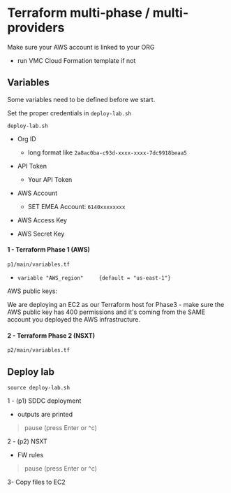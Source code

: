 # Terraform multi-phase / multi-providers 
Make sure your AWS account is linked to your ORG
- run VMC Cloud Formation template if not


## Variables
Some variables need to be defined before we start. 

Set the proper credentials in `deploy-lab.sh` 
```
deploy-lab.sh
```
 - Org ID
    -   long format like `2a8ac0ba-c93d-xxxx-xxxx-7dc9918beaa5`
 - API Token
    -   Your API Token
 - AWS Account
    -   SET EMEA Account: `6140xxxxxxxx`
 - AWS Access Key

 - AWS Secret Key
  
 #### 1 - Terraform Phase 1 (AWS)
```
p1/main/variables.tf
```
 - `variable "AWS_region"     {default = "us-east-1"}`

  
  
 AWS public keys: 
  
  We are deploying an EC2 as our Terraform host for Phase3 - make sure the AWS public key has 400 permissions and it's coming from the SAME account you deployed the AWS infrastructure.
  
 #### 2 - Terraform Phase 2 (NSXT)
```
p2/main/variables.tf
```



## Deploy lab
```text
source deploy-lab.sh
```
 
1 - (p1) SDDC deployment
 - outputs are printed
 > pause (press Enter or ^c)
 
2 - (p2) NSXT 
 - FW rules
 > pause (press Enter or ^c)
 
3- Copy files to EC2
